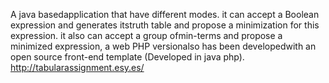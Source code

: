 A java basedapplication that have different modes. it can accept a Boolean expression and generates itstruth table and propose a minimization for this expression. it also can accept a group ofmin-terms and propose a minimized expression, a web PHP versionalso has been developedwith an open source front-end template (Developed in java php).
http://tabularassignment.esy.es/

